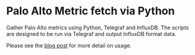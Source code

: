 # Palo Alto Metric fetch via Python
Gather Palo Alto metrics using Python, Telegraf and InfluxDB. The scripts are designed to be run via Telegraf and output InfluxDB format data.

Please see the [blog post](https://blog.networkers.fi/posts/panos-telegraf/) for more detail on usage.

